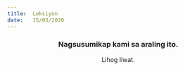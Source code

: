 ```yaml
---
title:  Leksiyon
date:   15/03/2020
---
```


### <center>Nagsusumikap kami sa araling ito.</center>
<center>Lihog liwat.</center>